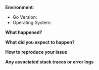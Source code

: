<!--
If this is a bug report please fill out the template below.

If this is a feature request please describe the behavior that you'd like to see.
-->

**Environment**:

  - Go Version: 
  - Operating System:

**What happened?**

**What did you expect to happen?**

**How to reproduce your issue**

**Any associated stack traces or error logs**
